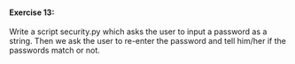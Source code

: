 #### Exercise 13:

Write a script security.py which asks the user to input a password as a string. Then we ask the user to re-enter the password and tell him/her if the passwords match or not.